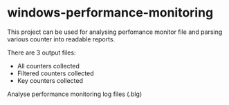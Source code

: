 # windows-performance-monitoring

This project can be used for analysing perfomance monitor file and parsing various counter into readable reports. 

There are 3 output files:
- All counters collected
- Filtered counters collected
- Key counters collected


Analyse performance monitoring log files (.blg)
